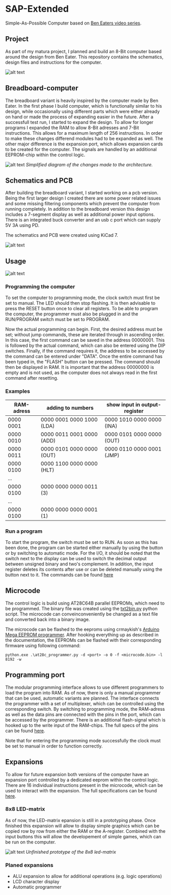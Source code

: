 # SAP-Extended
Simple-As-Possible Computer based on [Ben Eaters video series](https://www.youtube.com/watch?v=HyznrdDSSGM&list=PLowKtXNTBypGqImE405J2565dvjafglHU&pp=iAQB).
## Project
As part of my matura project, I planned and build an 8-Bit computer based around the design from Ben Eater. This repository contains the schematics, design files and instructions for the computer. 

![alt text](https://github.com/cyrillvalentini/SAP-Extended/blob/main/images/breadboard-computer.jpg?raw=true)
## Breadboard-computer
The breadboard variant is heavily inspired by the computer made by Ben Eater. In the first phase I build computer, which is functionally similar to his design, while occasionally using different parts which were either already on hand or made the process of expanding easier in the future. 
After a successfull test run, I started to expand the design. To allow for longer programs I expanded the RAM to allow 8-Bit adresses and 7-Bit instructions. This allows for a maximum length of 256 instructions. In order to make these changes differend modules had to be expanded as well. The other major difference is the expansion port, which allows expansion cards to be created for the computer. The signals are handled by an additional EEPROM-chip within the control logic.

![alt text](https://github.com/cyrillvalentini/SAP-Extended/blob/main/images/diagram.png?raw=true)
*Simplified diagram of the changes made to the architecture.* 

## Schematics and PCB
After building the breadboard variant, I started working on a pcb version. Being the first larger design I created there are some power related issues and some missing filtering components which prevent the computer from running completely. In addition to the breadboard version this design includes a 7-segment display as well as additional power input options. There is an integrated buck converter and an usb c port which can supply 5V 3A using PD.

The schematics and PCB were created using KiCad 7.

![alt text](https://github.com/cyrillvalentini/SAP-Extended/blob/main/images/pcb-version.jpg?raw=true)

## Usage
![alt text](https://github.com/cyrillvalentini/SAP-Extended/blob/main/images/breadboard-computer%20labeled.png?raw=true)

### Programming the computer
To set the computer to programming mode, the clock switch must first be set to manual. The LED should then stop flashing. It is then advisable to press the RESET button once to clear all registers. To be able to program the computer, the programmer must also be plugged in and the RUN/PROGRAM switch must be set to PROGRAM.

Now the actual programming can begin. First, the desired address must be set; without jump commands, these are iterated through in ascending order. In this case, the first command can be saved in the address 00000001. This is followed by the actual command, which can also be entered using the DIP switches. Finally, if the command requires it, the address to be accessed by the command can be entered under "DATA". Once the entire command has been typed in, the "FLASH" button can be pressed. The command should then be displayed in RAM. It is important that the address 00000000 is empty and is not used, as the computer does not always read in the first command after resetting.

### Examples
<center>

| RAM-adress| adding to numbers         | show input in output-register |
|-----------|---------------------------|-------------------------------|
| 0000 0001 | 0000 0001 0000 1000 (LDA) | 0000 1010 0000 0000 (INA)     |
| 0000 0010 | 0000 0011 0001 0000 (ADD) | 0000 0101 0000 0000 (OUT)     |
| 0000 0011 | 0000 0101 0000 0000 (OUT) | 0000 0110 0000 0001 (JMP)     |
| 0000 0100 | 0000 1100 0000 0000 (HLT) |                               |
| ...       |                           |                               |
| 0000 0100 | 0000 0000 0000 0011 (3)   |                               |
| ...       |                           |                               |
| 0000 0100 | 0000 0000 0000 0001 (1)   |                               |

</center>

### Run a program
To start the program, the switch must be set to RUN. As soon as this has been done, the program can be started either manually by using the button or by switching to automatic mode. For the I/O, it should be noted that the switch next to the display can be used to switch the decimal output between unsigned binary and two's complement. In addition, the input register deletes its contents after use or can be deleted manually using the button next to it.  The commands can be found [here](https://github.com/cyrillvalentini/SAP-Extended/blob/main/instructions.pdf)
## Microcode
The control logic is build using AT28C64B parallel EEPROMs, which need to be programmed. The binary file was created using the [txt2bin.py](https://github.com/cyrillvalentini/SAP-Extended/blob/main/microcode/txt2bin.py) python script. The microcode can conveinconveniently be changed as a text file and converted back into a binary image.

The microcode can be flashed to the eeproms using crmaykish's [Arduino Mega EEPROM programmer](https://github.com/crmaykish/AT28C-EEPROM-Programmer-Arduino). After hooking everything up as described in the documentation, the EEPROMs can be flashed with their corresponding firmware using following command:

`python.exe .\at28c_programmer.py -d <port> -o 0 -f <microcode.bin> -l 8192 -w`

## Programming port
The modular programming interface allows to use different programmers to load the program into RAM. As of now, there is only a manual programmer that can be used, automatic variants are planned. 
The interface connects the programmer with a set of multiplexer, which can be controlled using the corresponding switch. By switching to programming mode, the RAM-adress as well as the data pins are connected with the pins in the port, which can be accessed by the programmer. There is an additional flash-signal which is hooked up to the write input of the RAM-chips. The full specs of the pins can be found [here](https://github.com/cyrillvalentini/SAP-Extended/blob/main/expansions/programming-port%20specification.pdf).

Note that for entering the programming mode successfully the clock must be set to manual in order to function correctly.

## Expansions
To allow for future expansion both versions of the computer have an expansion port controlled by a dedicated eeprom within the control logic. There are 16 individual instructions present in the microcode, which can be used to interact with the expansion. The full specifications can be found [here](https://github.com/cyrillvalentini/SAP-Extended/blob/main/expansions/expansion-port%20specification.pdf).

### 8x8 LED-matrix
As of now, the LED-matrix epansion is still in a prototyping phase. Once finished this expansion will allow to display simple graphics which can be copied row by row from either the RAM or the A-register. Combined with the input buttons this will allow the developement of simple games, which can be run on the computer. 

![alt text](https://github.com/cyrillvalentini/SAP-Extended/blob/main/images/led-matrix-expansion.jpg?raw=true)
*Unfinished prototype of the 8x8 led-matrix*

### Planed expansions
- ALU expansion to allow for additional operations (e.g. logic operations)
- LCD character display
- Automatic programmer